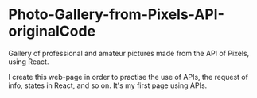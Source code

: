 # Photo-Gallery-from-Pixels-API-originalCode
Gallery of professional and amateur pictures made from the API of Pixels, using React.

I create this web-page in order to practise the use of APIs, the request of info, states in React, and so on. It's my first page using APIs.
